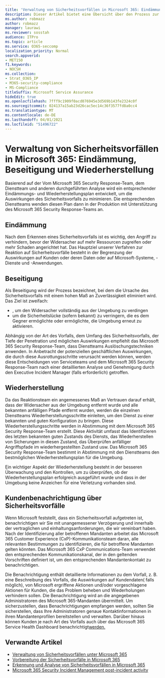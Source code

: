 ```yaml
---
title: 'Verwaltung von Sicherheitsvorfällen in Microsoft 365: Eindämmung, Beseitigung und Wiederherstellung'
description: Dieser Artikel bietet eine Übersicht über den Prozess zur Eindämmung, Beseitigung und Wiederherstellung von Sicherheitsvorfällen in Microsoft 365.
ms.author: robmazz
author: robmazz
manager: laurawi
ms.reviewer: sosstah
audience: ITPro
ms.topic: article
ms.service: O365-seccomp
localization_priority: Normal
search.appverid:
- MET150
f1.keywords:
- NOCSH
ms.collection:
- Strat_O365_IP
- M365-security-compliance
- MS-Compliance
titleSuffix: Microsoft Service Assurance
hideEdit: true
ms.openlocfilehash: 7fff9c1909f0acd076945e3d569b143fe2324c0f
ms.sourcegitcommit: 024137a15ab23d26cac5ec14c36f3577fd8a0cc4
ms.translationtype: MT
ms.contentlocale: de-DE
ms.lasthandoff: 04/01/2021
ms.locfileid: "51496722"
---
```

# <a name="microsoft-365-security-incident-management-containment-eradication-and-recovery"></a>Verwaltung von Sicherheitsvorfällen in Microsoft 365: Eindämmung, Beseitigung und Wiederherstellung

Basierend auf der Vom Microsoft 365 Security Response-Team, dem Dienstteam und anderen durchgeführten Analyse wird ein entsprechender Eindämmungs- und Wiederherstellungsplan entwickelt, um die Auswirkungen des Sicherheitsvorfalls zu minimieren. Die entsprechenden Dienstteams wenden diesen Plan dann in der Produktion mit Unterstützung des Microsoft 365 Security Response-Teams an.

## <a name="containment"></a>Eindämmung

Nach dem Erkennen eines Sicherheitsvorfalls ist es wichtig, den Angriff zu verhindern, bevor der Widersacher auf mehr Ressourcen zugreifen oder mehr Schaden angerichtet hat. Das Hauptziel unserer Verfahren zur Reaktion auf Sicherheitsvorfälle besteht in der Begrenzung der Auswirkungen auf Kunden oder deren Daten oder auf Microsoft-Systeme, -Dienste und -Anwendungen.

## <a name="eradication"></a>Beseitigung

Als Beseitigung wird der Prozess bezeichnet, bei dem die Ursache des Sicherheitsvorfalls mit einem hohen Maß an Zuverlässigkeit eliminiert wird. Das Ziel ist zweifach:

- , um den Widersacher vollständig aus der Umgebung zu verdingen
- um die Sicherheitslücke (sofern bekannt) zu verringern, die es dem Gegner ermöglichte oder ermöglichte, die Umgebung erneut zu aktivieren.

Abhängig von der Art des Vorfalls, dem Umfang des Sicherheitsvorfalls, der Tiefe der Penetration und möglichen Auswirkungen empfiehlt das Microsoft 365 Security Response-Team, dass Dienstteams Auslöschungstechniken anwenden. In Anbetracht der potenziellen geschäftlichen Auswirkungen, die durch diese Ausrottungsschritte verursacht werden können, werden diese Entscheidungen von Serviceteams und dem Microsoft 365 Security Response-Team nach einer detaillierten Analyse und Genehmigung durch den Executive Incident Manager (falls erforderlich) getroffen.

## <a name="recovery"></a>Wiederherstellung

Da das Reaktionsteam ein angemessenes Maß an Vertrauen darauf erhält, dass der Widersacher aus der Umgebung entfernt wurde und alle bekannten anfälligen Pfade entfernt wurden, werden die einzelnen Dienstteams Wiederherstellungsschritte einleiten, um den Dienst zu einer bekannten und guten Konfiguration zu bringen. Diese Wiederherstellungsschritte werden in Abstimmung mit dem Microsoft 365 Security Response-Team erstellt. Diese Aktivität umfasst das Identifizieren des letzten bekannten guten Zustands des Diensts, das Wiederherstellen von Sicherungen in diesen Zustand, das Überprüfen anfälliger Angriffspfade im wiederhergestellten Zustand usw. Das Microsoft 365 Security Response-Team bestimmt in Abstimmung mit den Dienstteams den bestmöglichen Wiederherstellungsplan für die Umgebung.

Ein wichtiger Aspekt der Wiederherstellung besteht in der besseren Überwachung und den Kontrollen, um zu überprüfen, ob der Wiederherstellungsplan erfolgreich ausgeführt wurde und dass in der Umgebung keine Anzeichen für eine Verletzung vorhanden sind.

## <a name="customer-notification-of-security-incident"></a>Kundenbenachrichtigung über Sicherheitsvorfälle

Wenn Microsoft feststellt, dass ein Sicherheitsvorfall aufgetreten ist, benachrichtigen wir Sie mit unangemessener Verzögerung und innerhalb der vertraglichen und einhaltungsanforderungen, die wir vereinbart haben. Nach der Identifizierung aller betroffenen Mandanten arbeitet das Microsoft 365 Customer Experience (CxP)-Kommunikationsteam daran, alle relevanten Bestimmungen zu identifizieren, die für betroffene Mandanten gelten könnten. Das Microsoft 365 CxP Communications-Team verwendet den entsprechenden Kommunikationskanal, der in den geltenden Vorschriften definiert ist, um den entsprechenden Mandantenkontakt zu benachrichtigen.

Die Benachrichtigung enthält detaillierte Informationen zu dem Vorfall, z. B. eine Beschreibung des Vorfalls, die Auswirkungen auf Kundendaten( falls möglich), von Microsoft ergriffene Aktionen und/oder vorgeschlagene Aktionen für Kunden, die das Problem beheben und Wiederholungen verhindern sollen. Die Benachrichtigung wird an die angegebenen Administratoren des Microsoft 365-Mandanten übermittelt. Um sicherzustellen, dass Benachrichtigungen empfangen werden, sollten Sie sicherstellen, dass Ihre Administratoren genaue Kontaktinformationen in ihren Mandantenprofilen bereitstellen und verwalten. Darüber hinaus können Kunden je nach Art des Vorfalls auch über das Microsoft 365 Service Health Dashboard benachrichtigt[werden.](http://status.yammer.com/)

## <a name="related-articles"></a>Verwandte Artikel

- [Verwaltung von Sicherheitsvorfällen unter Microsoft 365](assurance-security-incident-management.md)
- [Vorbereitung der Sicherheitsvorfälle in Microsoft 365](assurance-sim-preparation.md)
- [Erkennung und Analyse von Sicherheitsvorfällen in Microsoft 365](assurance-sim-detection-analysis.md)
- [Microsoft 365 Security Incident Management post-incident activity](assurance-sim-post-incident-activity.md)
